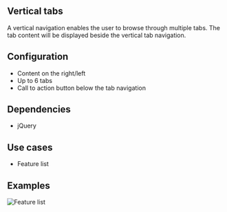 Vertical tabs
---

A vertical navigation enables the user to browse through multiple tabs. The tab content will be displayed beside the 
vertical tab navigation.

## Configuration
- Content on the right/left
- Up to 6 tabs
- Call to action button below the tab navigation

## Dependencies

- jQuery 

## Use cases
- Feature list

## Examples

![Feature list](https://s3.app-arena.com/patterns/organisms/o-vertical-tabs-1.png "Feature list")

